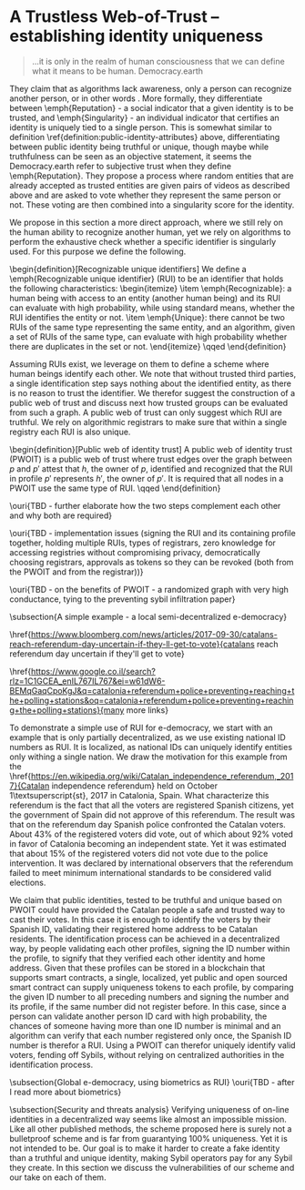# A Trustless Web-of-Trust &ndash; establishing identity uniqueness

> ...it is only in the realm of human consciousness that we can define what it means to be human. Democracy.earth

 They claim that as algorithms lack awareness, only a person can recognize another person, or in other words . More formally, they differentiate between \emph{Reputation} - a social indicator that a given identity is to be trusted, and \emph{Singularity} - an individual indicator that certifies an identity is uniquely tied to a single person. This is somewhat similar to definition \ref{definition:public-identity-attributes} above, differentiating between public identity being truthful or unique, though maybe while truthfulness can be seen as an objective statement, it seems the Democracy.earth refer to subjective trust when they define \emph{Reputation}. They propose a process where random entities that are already accepted as trusted entities are given pairs of videos as described above and are asked to vote whether they represent the same person or not. These voting are then combined into a singularity score for the identity.

We propose in this section a more direct approach, where we still rely on the human ability to recognize another human, yet we rely on algorithms to perform the exhaustive check whether a specific identifier is singularly used. For this purpose we define the following.

\begin{definition}[Recognizable unique identifiers]
We define a \emph{Recognizable unique identifier} (RUI) to be an identifier that holds the following characteristics:
\begin{itemize}
\item \emph{Recognizable}: a human being with access to an entity (another human being) and its RUI can evaluate with high probability, while using standard means, whether the RUI identifies the entity or not.
\item \emph{Unique}: there cannot be two RUIs of the same type representing the same entity, and an algorithm, given a set of RUIs of the same type, can evaluate with high probability whether there are duplicates in the set or not.
\end{itemize}
\qqed
\end{definition}

Assuming RUIs exist, we leverage on them to define a scheme where human beings identify each other. We note that without trusted third parties, a single identification step says nothing about the identified entity, as there is no reason to trust the identifier. We therefor suggest the construction of a public web of trust and discuss next how trusted groups can be evaluated from such a graph. A public web of trust can only suggest which RUI are truthful. We rely on algorithmic registrars to make sure that within a single registry each RUI is also unique.

\begin{definition}[Public web of identity trust]
A public web of identity trust (PWOIT) is a public web of trust where trust edges over the graph between $p$ and $p'$ attest that $h$, the owner of $p$, identified and recognized that the RUI in profile $p'$ represents $h'$, the owner of $p'$. It is required that all nodes in a PWOIT use the same type of RUI.
\qqed
\end{definition}

\ouri{TBD - further elaborate how the two steps complement each other and why both are required}

\ouri{TBD - implementation issues (signing the RUI and its containing profile together, holding multiple RUIs, types of registrars, zero knowledge for accessing registries without compromising privacy, democratically choosing registrars, approvals as tokens so they can be revoked (both from the PWOIT and from the registrar))}

\ouri{TBD - on the benefits of PWOIT - a randomized graph with very high conductance, tying to the preventing sybil infiltration paper}

\subsection{A simple example - a local semi-decentralized e-democracy}

\href{https://www.bloomberg.com/news/articles/2017-09-30/catalans-reach-referendum-day-uncertain-if-they-ll-get-to-vote}{catalans reach referendum day uncertain if they'll get to vote}

\href{https://www.google.co.il/search?rlz=1C1GCEA_enIL767IL767&ei=w61dW6-BEMqGaqCpoKgJ&q=catalonia+referendum+police+preventing+reaching+the+polling+stations&oq=catalonia+referendum+police+preventing+reaching+the+polling+stations}{many more links}

To demonstrate a simple use of RUI for e-democracy, we start with an example that is only partially decentralized, as we use existing national ID numbers as RUI. It is localized, as national IDs can uniquely identify entities only withing a single nation. We draw the motivation for this example from the \href{https://en.wikipedia.org/wiki/Catalan_independence_referendum,_2017}{Catalan independence referendum} held on October 1\textsuperscript{st}, 2017 in Catalonia, Spain. What characterize this referendum is the fact that all the voters are registered Spanish citizens, yet the government of Spain did not approve of this referendum. The result was that on the referendum day Spanish police confronted the Catalan voters. About 43\% of the registered voters did vote, out of which about 92\% voted in favor of Catalonia becoming an independent state. Yet it was estimated that about 15\% of the registered voters did not vote due to the police intervention. It was declared by international observers that the referendum failed to meet minimum international standards to be considered valid elections.

We claim that public identities, tested to be truthful and unique based on PWOIT could have provided the Catalan people a safe and trusted way to cast their votes. In this case it is enough to identify the voters by their Spanish ID, validating their registered home address to be Catalan residents. The identification process can be achieved in a decentralized way, by people validating each other profiles, signing the ID number within the profile, to signify that they verified each other identity and home address. Given that these profiles can be stored in a blockchain that supports smart contracts, a single, localized, yet public and open sourced smart contract can supply uniqueness tokens to each profile, by comparing the given ID number to all preceding numbers and signing the number and its profile, if the same number did not register before. In this case, since a person can validate another person ID card with high probability, the chances of someone having more than one ID number is minimal and an algorithm can verify that each number registered only once, the Spanish ID number is therefor a RUI. Using a PWOIT can therefor uniquely identify valid voters, fending off Sybils, without relying on centralized authorities in the identification process.

\subsection{Global e-democracy, using biometrics as RUI}
\ouri{TBD - after I read more about biometrics}

\subsection{Security and threats analysis}
Verifying uniqueness of on-line identities in a decentralized way seems like almost an impossible mission. Like all other published methods, the scheme proposed here is surely not a bulletproof scheme and is far from guarantying 100\% uniqueness. Yet it is not intended to be. Our goal is to make it harder to create a fake identity than a truthful and unique identity, making Sybil operators pay for any Sybil they create. In this section we discuss the vulnerabilities of our scheme and our take on each of them.
